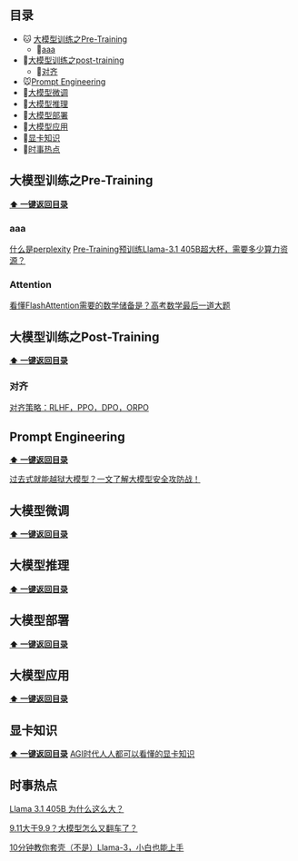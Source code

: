 ## 目录

- 🐱 [大模型训练之Pre-Training](#大模型训练之Pre-Training)
  - 🐼[aaa](#aaa)
- 🐶[大模型训练之post-training](#大模型训练之Post-Training)
  - 🐹[对齐](#对齐)
- 🐭[Prompt Engineering](#Prompt-Engineering)
- 🐯[大模型微调](#大模型微调)
- 🐻[大模型推理](#大模型推理)
- 🐨[大模型部署](#大模型部署)
- 🦁[大模型应用](#大模型应用)
- 🐘[显卡知识](#显卡知识)
- 🐳[时事热点](#时事热点)



## 大模型训练之Pre-Training
**[⬆ 一键返回目录](#目录)** 

### aaa
[什么是perplexity](url)
[Pre-Training预训练Llama-3.1 405B超大杯，需要多少算力资源？](url)

### Attention
[看懂FlashAttention需要的数学储备是？高考数学最后一道大题](url)

## 大模型训练之Post-Training
**[⬆ 一键返回目录](#目录)**

### 对齐
[对齐策略：RLHF，PPO，DPO，ORPO](url)

## Prompt Engineering
**[⬆ 一键返回目录](#目录)**

[过去式就能越狱大模型？一文了解大模型安全攻防战！](url)

## 大模型微调
**[⬆ 一键返回目录](#目录)**

## 大模型推理
**[⬆ 一键返回目录](#目录)**

## 大模型部署
**[⬆ 一键返回目录](#目录)**

## 大模型应用
**[⬆ 一键返回目录](#目录)**


## 显卡知识
**[⬆ 一键返回目录](#目录)**
[AGI时代人人都可以看懂的显卡知识](url)

## 时事热点

[Llama 3.1 405B 为什么这么大？](url)

[9.11大于9.9？大模型怎么又翻车了？](url)

[10分钟教你套壳（不是）Llama-3，小白也能上手](url)
